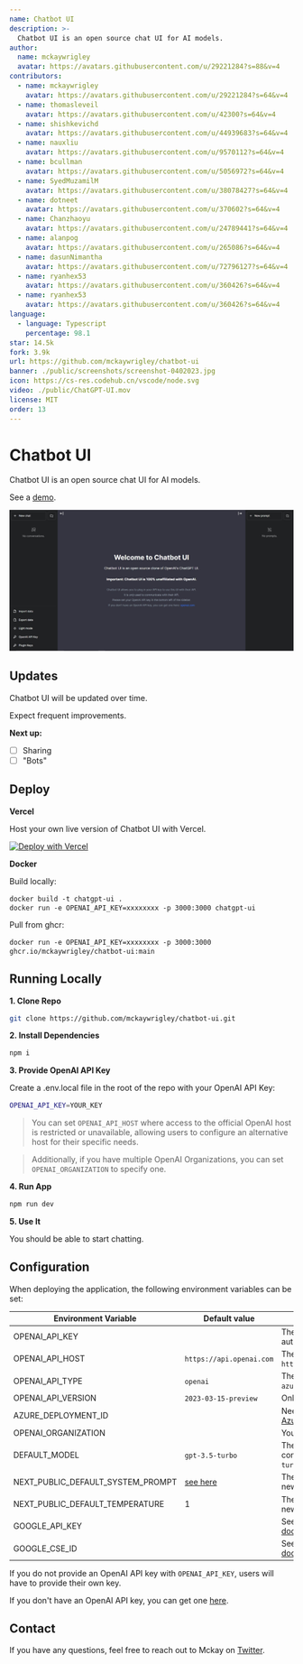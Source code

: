 ```yaml
---
name: Chatbot UI
description: >-
  Chatbot UI is an open source chat UI for AI models.
author:
  name: mckaywrigley
  avatar: https://avatars.githubusercontent.com/u/29221284?s=88&v=4
contributors:
  - name: mckaywrigley
    avatar: https://avatars.githubusercontent.com/u/29221284?s=64&v=4
  - name: thomasleveil
    avatar: https://avatars.githubusercontent.com/u/42300?s=64&v=4
  - name: shishkevichd
    avatar: https://avatars.githubusercontent.com/u/44939683?s=64&v=4
  - name: nauxliu
    avatar: https://avatars.githubusercontent.com/u/9570112?s=64&v=4
  - name: bcullman
    avatar: https://avatars.githubusercontent.com/u/5056972?s=64&v=4
  - name: SyedMuzamilM
    avatar: https://avatars.githubusercontent.com/u/38078427?s=64&v=4
  - name: dotneet
    avatar: https://avatars.githubusercontent.com/u/370602?s=64&v=4
  - name: Chanzhaoyu
    avatar: https://avatars.githubusercontent.com/u/24789441?s=64&v=4
  - name: alanpog
    avatar: https://avatars.githubusercontent.com/u/265086?s=64&v=4
  - name: dasunNimantha
    avatar: https://avatars.githubusercontent.com/u/72796127?s=64&v=4
  - name: ryanhex53   
    avatar: https://avatars.githubusercontent.com/u/360426?s=64&v=4
  - name: ryanhex53
    avatar: https://avatars.githubusercontent.com/u/360426?s=64&v=4
language:
  - language: Typescript
    percentage: 98.1
star: 14.5k
fork: 3.9k
url: https://github.com/mckaywrigley/chatbot-ui
banner: ./public/screenshots/screenshot-0402023.jpg
icon: https://cs-res.codehub.cn/vscode/node.svg
video: ./public/ChatGPT-UI.mov
license: MIT
order: 13
---
```


# Chatbot UI

Chatbot UI is an open source chat UI for AI models.

See a [demo](https://twitter.com/mckaywrigley/status/1640380021423603713?s=46&t=AowqkodyK6B4JccSOxSPew).

![Chatbot UI](./public/screenshots/screenshot-0402023.jpg)

## Updates

Chatbot UI will be updated over time.

Expect frequent improvements.

**Next up:**

- [ ] Sharing
- [ ] "Bots"

## Deploy

**Vercel**

Host your own live version of Chatbot UI with Vercel.

[![Deploy with Vercel](https://vercel.com/button)](https://vercel.com/new/clone?repository-url=https%3A%2F%2Fgithub.com%2Fmckaywrigley%2Fchatbot-ui)

**Docker**

Build locally:

```shell
docker build -t chatgpt-ui .
docker run -e OPENAI_API_KEY=xxxxxxxx -p 3000:3000 chatgpt-ui
```

Pull from ghcr:

```
docker run -e OPENAI_API_KEY=xxxxxxxx -p 3000:3000 ghcr.io/mckaywrigley/chatbot-ui:main
```

## Running Locally

**1. Clone Repo**

```bash
git clone https://github.com/mckaywrigley/chatbot-ui.git
```

**2. Install Dependencies**

```bash
npm i
```

**3. Provide OpenAI API Key**

Create a .env.local file in the root of the repo with your OpenAI API Key:

```bash
OPENAI_API_KEY=YOUR_KEY
```

> You can set `OPENAI_API_HOST` where access to the official OpenAI host is restricted or unavailable, allowing users to configure an alternative host for their specific needs.

> Additionally, if you have multiple OpenAI Organizations, you can set `OPENAI_ORGANIZATION` to specify one.

**4. Run App**

```bash
npm run dev
```

**5. Use It**

You should be able to start chatting.

## Configuration

When deploying the application, the following environment variables can be set:

| Environment Variable              | Default value                  | Description                                                                                                                               |
| --------------------------------- | ------------------------------ | ----------------------------------------------------------------------------------------------------------------------------------------- |
| OPENAI_API_KEY                    |                                | The default API key used for authentication with OpenAI                                                                                   |
| OPENAI_API_HOST                   | `https://api.openai.com`       | The base url, for Azure use `https://<endpoint>.openai.azure.com`                                                                         |
| OPENAI_API_TYPE                   | `openai`                       | The API type, options are `openai` or `azure`                                                                                             |
| OPENAI_API_VERSION                | `2023-03-15-preview`           | Only applicable for Azure OpenAI                                                                                                          |
| AZURE_DEPLOYMENT_ID               |                                | Needed when Azure OpenAI, Ref [Azure OpenAI API](https://learn.microsoft.com/zh-cn/azure/cognitive-services/openai/reference#completions) |
| OPENAI_ORGANIZATION               |                                | Your OpenAI organization ID                                                                                                               |
| DEFAULT_MODEL                     | `gpt-3.5-turbo`                | The default model to use on new conversations, for Azure use `gpt-35-turbo`                                                               |
| NEXT_PUBLIC_DEFAULT_SYSTEM_PROMPT | [see here](utils/app/const.ts) | The default system prompt to use on new conversations                                                                                     |
| NEXT_PUBLIC_DEFAULT_TEMPERATURE   | 1                              | The default temperature to use on new conversations                                                                                       |
| GOOGLE_API_KEY                    |                                | See [Custom Search JSON API documentation][GCSE]                                                                                          |
| GOOGLE_CSE_ID                     |                                | See [Custom Search JSON API documentation][GCSE]                                                                                          |

If you do not provide an OpenAI API key with `OPENAI_API_KEY`, users will have to provide their own key.

If you don't have an OpenAI API key, you can get one [here](https://platform.openai.com/account/api-keys).

## Contact

If you have any questions, feel free to reach out to Mckay on [Twitter](https://twitter.com/mckaywrigley).

[GCSE]: https://developers.google.com/custom-search/v1/overview